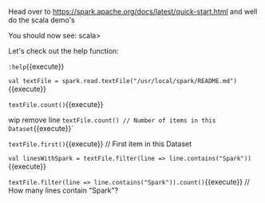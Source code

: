 Head over to 
https://spark.apache.org/docs/latest/quick-start.html
and well do the scala demo's

You should now see: scala>

Let's check out the help function:

`:help`{{execute}}

`val textFile = spark.read.textFile("/usr/local/spark/README.md")`{{execute}}

`textFile.count()`{{execute}}

wip remove line `textFile.count() // Number of items in this Dataset`{{execute}}`

`textFile.first()`{{execute}} // First item in this Dataset

`val linesWithSpark = textFile.filter(line => line.contains("Spark"))`{{execute}}

`textFile.filter(line => line.contains("Spark")).count()`{{execute}} // How many lines contain "Spark"?
